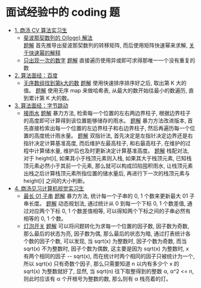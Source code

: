 # 面试经验中的 coding 题

* [1. 商汤 CV 算法实习生](https://www.nowcoder.com/discuss/434622?type=2&channel=-2&source_id=discuss_terminal_discuss_hot)
    * [斐波那契数列的 O(logn) 解法](https://leetcode-cn.com/problems/fei-bo-na-qi-shu-lie-lcof/)  
    [题解](1/fibonacci.cxx) 首先推导出斐波那契数列的转移矩阵, 而后使用矩阵快速幂来求解, [关于快速幂的解释](https://oi-wiki.org/math/quick-pow/)
    * [只出现一次的数字](https://leetcode-cn.com/problems/single-number/)
    [题解](1/single_number.cxx) 直接遍历使用异或即可求得那唯一一个没有重复的数
* [2. 算法面经：百度](https://www.nowcoder.com/discuss/350817)
    * [无序数组找到第k大的数](https://leetcode-cn.com/problems/kth-largest-element-in-an-array/)
    [题解](2/quiksort.cxx) 使用快速排序排序好之后, 取出第 K 大的值。
    [题解](2/hash.cxx) 使用无序 map 来做哈希表, 从最大的数开始往最小的数遍历, 直到累计第 K 大的数。
* [3. 算法面经：字节跳动](https://www.nowcoder.com/discuss/350817)
    * [接雨水](https://leetcode-cn.com/problems/trapping-rain-water/)
    [题解](3/regular.cxx) 暴力方法, 检索每一个位置的左右两边界柱子, 根据边界柱子的高度即可计算得到该位置能够储存的雨水。
    [题解](3/storage.cxx) 暴力方法改进版本, 首先直接检索出每一个位置的左边界柱子和右边界柱子, 然后再遍历每一个位置的高度统计雨水量。
    [题解](3/double_pointer.cxx) 双指针法, 首先决定是左指针决定边界还是右指针决定计算基准高度, 而后维护左最高柱子, 和右最高柱子, 在维护的过程中计算储水量, 维护后也及时更新决定计算基准高度。
    [题解](3/stack.cxx) 栈配对法, 对于 height[i], 如果其小于栈顶元素则入栈, 如果其大于栈顶元素, 已知栈顶元素必然小于其前一个元素, 那么就可以构成凹陷囤积雨水, 让栈顶元素出栈之后计算栈顶元素所指位置的储水量后, 再进行下一次的栈顶元素与 height[i] 之间的大小判断。
* [4. 商汤见习计算机视觉实习生](https://youngforest.github.io/2018/12/09/sensetime-intern-interview/)
    * [最长 01 子串](https://blog.csdn.net/SunnyYoona/article/details/41910519)
    [题解](4/brute_force.cxx) 暴力方法, 统计每一个子串的 0, 1 个数来更新最大 01 子串长度。
    [题解](4/dp.cxx) 动态规划法, 通过统计从 0 到每一个下标 0, 1 个数差值, 通过对应两个下标 0, 1 个数差值相等, 可以得知两个下标之间的子串必然有相等的 0, 1 个数。
    * [灯泡开关](https://leetcode-cn.com/problems/bulb-switcher/)
    [题解](4/bulb.cxx) 可以将问题转化为求每一个位置的因子数, 因子数为奇数, 那么最后的状态为亮, 因子数为偶, 那么最后的状态为暗, 通过打表统计各个数的因子个数, 可以发现, 当 sqrt(x) 为整数时, 因子个数为奇数, 而当 sqrt(x) 不为整数时, 因子个数为偶数, 这主要是因为 sqrt(x) 为整数时, x 有两个相同的因子 -- sqrt(x), 而在统计时两个相同的因子只被统计为一个, 所以 sqrt(x) 只有奇数个因子, 那么只需要知道 n 以内有多少个 x 的 sqrt(x) 为整数就好了, 显然, 当 sqrt(n) 往下取整得到的整数 α, α^2 <= n, 则此时应该有 α 个开根号为整数的数, 那么则有 α 栈亮着的灯。